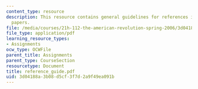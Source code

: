 ```yaml
---
content_type: resource
description: This resource contains general guidelines for references in history research
  papers.
file: /media/courses/21h-112-the-american-revolution-spring-2006/3d04188a3b08d5cf3f7d2a9f49ea091b_reference_guide.pdf
file_type: application/pdf
learning_resource_types:
- Assignments
ocw_type: OCWFile
parent_title: Assignments
parent_type: CourseSection
resourcetype: Document
title: reference_guide.pdf
uid: 3d04188a-3b08-d5cf-3f7d-2a9f49ea091b
---
```

